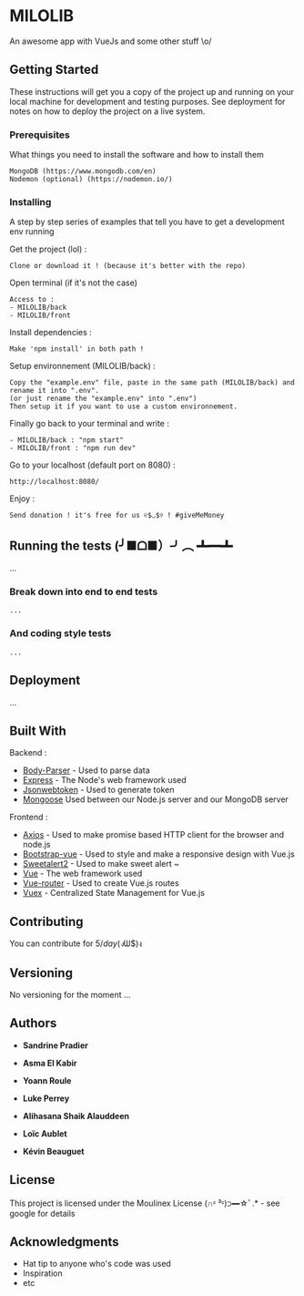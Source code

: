 # MILOLIB

An awesome app with VueJs and some other stuff \o/

## Getting Started

These instructions will get you a copy of the project up and running on your local machine for development and testing purposes. See deployment for notes on how to deploy the project on a live system.

### Prerequisites

What things you need to install the software and how to install them

```
MongoDB (https://www.mongodb.com/en)
Nodemon (optional) (https://nodemon.io/) 
```

### Installing

A step by step series of examples that tell you have to get a development env running

Get the project (lol) :

```
Clone or download it ! (because it's better with the repo)
```

Open terminal (if it's not the case)

```
Access to : 
- MILOLIB/back 
- MILOLIB/front
```
Install dependencies :

```
Make 'npm install' in both path !
```
Setup environnement (MILOLIB/back) :

```
Copy the "example.env" file, paste in the same path (MILOLIB/back) and rename it into ".env". 
(or just rename the "example.env" into ".env")
Then setup it if you want to use a custom environnement.
```
Finally go back to your terminal and write :

``` 
- MILOLIB/back : "npm start"
- MILOLIB/front : "npm run dev"
```
Go to your localhost (default port on 8080) :

```
http://localhost:8080/
```
Enjoy : 

```
Send donation ! it's free for us ୧$◡$୨ ! #giveMeMoney
```

<!-- End with an example of getting some data out of the system or using it for a little demo -->

## Running the tests (╯■ᗝ■）╯︵ ┻━┻

<!-- Explain how to run the automated tests for this system -->
... 

### Break down into end to end tests

<!-- Explain what these tests test and why -->

```
...
```

### And coding style tests

<!-- Explain what these tests test and why -->

```
...
```

## Deployment

<!-- Add additional notes about how to deploy this on a live system -->
...

## Built With

Backend :

* [Body-Parser](https://www.npmjs.com/package/body-parser-json) - Used to parse data
* [Express](http://expressjs.com/) - The Node's web framework used
* [Jsonwebtoken](https://jwt.io/) - Used to generate token
* [Mongoose](http://mongoosejs.com/) Used between our Node.js server and our MongoDB server

Frontend :

* [Axios](https://github.com/axios/axios) - Used to make promise based HTTP client for the browser and node.js 
* [Bootstrap-vue](https://bootstrap-vue.js.org/) - Used to style and make a responsive design with Vue.js
* [Sweetalert2](https://sweetalert2.github.io/) - Used to make sweet alert ~
* [Vue](https://fr.vuejs.org/index.html) - The web framework used
* [Vue-router](https://github.com/vuejs/vue-router) - Used to create Vue.js routes
* [Vuex](https://github.com/vuejs/vuex) - Centralized State Management for Vue.js

## Contributing

<!-- Please read [CONTRIBUTING.md](https://gist.github.com/PurpleBooth/b24679402957c63ec426) for details on our code of conduct, and the process for submitting pull requests to us. -->

You can contribute for 5$/day (ง$Ѡ$)ง

## Versioning

<!-- We use [SemVer](http://semver.org/) for versioning. For the versions available, see the [tags on this repository](https://github.com/your/project/tags).  -->

No versioning for the moment ...

## Authors

* **Sandrine Pradier** <!-- - *Initial work* - [PurpleBooth](https://github.com/PurpleBooth) -->

<!-- See also the list of [contributors](https://github.com/your/project/contributors) who participated in this project. -->

* **Asma El Kabir** <!-- - *Initial work* - [PurpleBooth](https://github.com/PurpleBooth) -->

<!-- See also the list of [contributors](https://github.com/your/project/contributors) who participated in this project. -->

* **Yoann Roule** <!-- - *Initial work* - [PurpleBooth](https://github.com/PurpleBooth) -->

<!-- See also the list of [contributors](https://github.com/your/project/contributors) who participated in this project. -->

* **Luke Perrey** <!-- - *Initial work* - [PurpleBooth](https://github.com/PurpleBooth) -->

<!-- See also the list of [contributors](https://github.com/your/project/contributors) who participated in this project. -->

* **Alihasana Shaik Alauddeen** <!-- - *Initial work* - [PurpleBooth](https://github.com/PurpleBooth) -->

<!-- See also the list of [contributors](https://github.com/your/project/contributors) who participated in this project. -->

* **Loïc Aublet** <!-- - *Initial work* - [PurpleBooth](https://github.com/PurpleBooth) -->

<!-- See also the list of [contributors](https://github.com/your/project/contributors) who participated in this project. -->

* **Kévin Beauguet** <!-- - *Initial work* - [PurpleBooth](https://github.com/PurpleBooth) -->

<!-- See also the list of [contributors](https://github.com/your/project/contributors) who participated in this project. -->

## License

<!-- This project is licensed under the MIT License - see the [LICENSE.md](LICENSE.md) file for details -->

This project is licensed under the Moulinex License (∩⏒ ³⏒)⊃━☆ﾟ.* - see google for details

## Acknowledgments

* Hat tip to anyone who's code was used
* Inspiration
* etc
